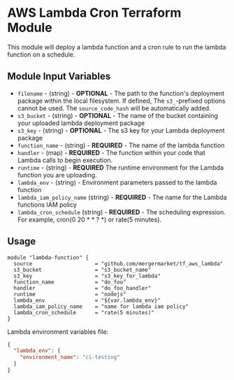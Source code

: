 # AWS Lambda Cron Terraform Module

This module will deploy a lambda function and a cron rule to run the lambda function on a schedule.

## Module Input Variables

- `filename` - (string) - **OPTIONAL** - The path to the function's deployment package within the local filesystem. If defined, The `s3_`-prefixed options cannot be used. The `source_code_hash` will be automatically added.
- `s3_bucket` - (string) - **OPTIONAL** - The name of the bucket containing your uploaded lambda deployment package
- `s3_key` - (string) - **OPTIONAL** - The s3 key for your Lambda deployment package
- `function_name` - (string) - **REQUIRED** - The name of the lambda function
- `handler` - (map) - **REQUIRED** - The function within your code that Lambda calls to begin execution.
- `runtime` - (string) - **REQUIRED** The runtime environment for the Lambda function you are uploading.
- `lambda_env` - (string) - Environment parameters passed to the lambda function
- `lambda_iam_policy_name` (string) - **REQUIRED** - The name for the Lambda functions IAM policy
- `lambda_cron_schedule` (string) - **REQUIRED** - The scheduling expression. For example, cron(0 20 * * ? *) or rate(5 minutes).

## Usage

```hcl
module "lambda-function" {
  source                    = "github.com/mergermarket/tf_aws_lambda"
  s3_bucket                 = "s3_bucket_name"
  s3_key                    = "s3_key_for_lambda"
  function_name             = "do_foo"
  handler                   = "do_foo_handler"
  runtime                   = "nodejs"
  lambda_env                = "${var.lambda_env}"
  lambda_iam_policy_name    = "name for lambda iam policy"
  lambda_cron_schedule      = "rate(5 minutes)"
}
```
Lambda environment variables file:
```json
{
  "lambda_env": {
    "environment_name": "ci-testing"
  }
}
```
